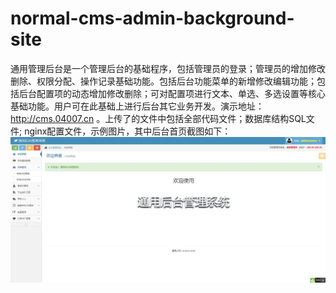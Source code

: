 # normal-cms-admin-background-site
通用管理后台是一个管理后台的基础程序，包括管理员的登录；管理员的增加修改删除、权限分配、操作记录基础功能。包括后台功能菜单的新增修改编辑功能；包括后台配置项的动态增加修改删除；可对配置项进行文本、单选、多选设置等核心基础功能。用户可在此基础上进行后台其它业务开发。演示地址：<a href="http://cms.04007.cn">http://cms.04007.cn</a> 。上传了的文件中包括全部代码文件；数据库结构SQL文件; nginx配置文件，示例图片，其中后台首页截图如下：
<img src="https://github.com/KermitCode/normal-cms-admin-background-site/blob/master/%E9%80%9A%E7%94%A8%E5%90%8E%E5%8F%B0%E7%AE%A1%E7%90%86%E7%B3%BB%E7%BB%9F-%E6%AC%A2%E8%BF%8E%E9%A1%B5.jpg?raw=true">
